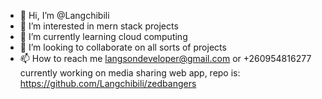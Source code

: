 - 👋 Hi, I’m @Langchibili
- 👀 I’m interested in mern stack projects
- 🌱 I’m currently learning cloud computing
- 💞️ I’m looking to collaborate on all sorts of projects
- 📫 How to reach me langsondeveloper@gmail.com or +260954816277
currently working on media sharing web app, repo is: https://github.com/Langchibili/zedbangers
<!-- currently working on community web app, repo is: https://github.com/Langchibili/aydinty-app -->
<!---
Langchibili/Langchibili is a ✨ special ✨ repository because its `README.md` (this file) appears on your GitHub profile.
You can click the Preview link to take a look at your changes.
--->
